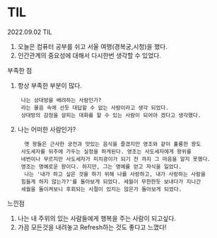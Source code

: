 # TIL

2022.09.02 TIL
1) 오늘은 컴퓨터 공부를 쉬고 서울 여행(경복궁,시청)을 했다. 
2) 인간관계의 중요성에 대해서 다시한번 생각할 수 있었다. 

부족한 점
1) 항상 부족한 부분이 많다. 

        나는 상대방을 배려하는 사람인가? 
        라는 물음 속에 선듯 대답할 수 없는 사람이라고 생각 되었다.
        상대방의 감정을 살피는 대화를 할 수 있는 사람이 되어야 겠다고 생각했다.
2) 나는 어떠한 사람인가?
 
      
         옛 왕들은 근사한 궁전과 맛있는 음식을 즐겼지만 영조와 같이 훌륭한 왕도
        사도세자를 뒤주에 가두는 실정을 하게된다. 영조는 사도세자에게 왕위를
        네번이나 무르지만 사도세자가 미치광이가 되기 전 까지 그 마음을 알지 못했다.
        영조는 명예로운 왕이다. 하지만, 그는 명예를 얻고 자식을 잃었다.
         나는 '내가 하고 싶은 것을 하기 위해 나를 사랑하고, 내가 사랑하는 사람을
        힘들게 하지 않는가?'를 돌아보게 되었다. 세월이 무한한듯 보내다가 지나간
        세월을 돌이켜보니 후회되는 시절이 있지는 않은가 돌아보게 되었다.

느낀점

1) 나는 내 주위의 있는 사람들에게 행복을 주는 사람이 되고싶다.
2) 가끔 모든것을 내려놓고 Refresh하는 것도 좋다고 느꼈다!